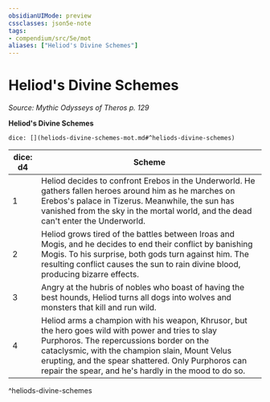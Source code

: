 ```yaml
---
obsidianUIMode: preview
cssclasses: json5e-note
tags:
- compendium/src/5e/mot
aliases: ["Heliod's Divine Schemes"]
---
```

# Heliod's Divine Schemes
*Source: Mythic Odysseys of Theros p. 129* 

**Heliod's Divine Schemes**

`dice: [](heliods-divine-schemes-mot.md#^heliods-divine-schemes)`

| dice: d4 | Scheme |
|----------|--------|
| 1 | Heliod decides to confront Erebos in the Underworld. He gathers fallen heroes around him as he marches on Erebos's palace in Tizerus. Meanwhile, the sun has vanished from the sky in the mortal world, and the dead can't enter the Underworld. |
| 2 | Heliod grows tired of the battles between Iroas and Mogis, and he decides to end their conflict by banishing Mogis. To his surprise, both gods turn against him. The resulting conflict causes the sun to rain divine blood, producing bizarre effects. |
| 3 | Angry at the hubris of nobles who boast of having the best hounds, Heliod turns all dogs into wolves and monsters that kill and run wild. |
| 4 | Heliod arms a champion with his weapon, Khrusor, but the hero goes wild with power and tries to slay Purphoros. The repercussions border on the cataclysmic, with the champion slain, Mount Velus erupting, and the spear shattered. Only Purphoros can repair the spear, and he's hardly in the mood to do so. |
^heliods-divine-schemes